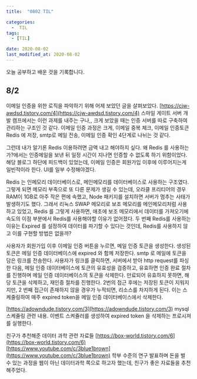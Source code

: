 ```yaml
---
title:  "0802 TIL" 

categories:
  -  TIL
tags:
  - [TIL]

date: 2020-08-02
last_modified_at: 2020-08-02
---
```


오늘 공부하고 배운 것을 기록합니다. 

## 8/2

이메일 인증을 위한 로직을 파악하기 위해 어제 보았던 글을 살펴보았다. [https://cjw-awdsd.tistory.com/4](https://cjw-awdsd.tistory.com/4) 스마일 게이트 서버 개발 캠프에서는 이런 과제를 내주는 구나,, 크게 보았을 때는 인증 서버를 따로 구축하여 관리하는 구조인 것 같다. 이메일 인증 과정은 크게, 이메일 중복 체크, 이메일 인증토큰 Redis 에 저장, smtp로 메일 전송, 이메일 인증 확인 4단계로 나뉘는 것 같다. 

그런데 내가 알기론 Redis 이용하려면 금액 내고 해야하지 싶다. 왜 Redis 를 사용하는 가?에서는 인증메일을 보낸 뒤 일정 시간이 지나면 인증할 수 없도록 하기 위함이었다. 해당 블로그 하단에 피드백이 있었는데, 이메일 인증은 회원가입 이후에 이루어지는게 일빈적이라 한다. UI를 일부 수정해야겠다. 

Redis 는 인메모리 데이터베이스로, 메인메모리를 데이터베이스로 사용하는 구조였다. 그렇게 되면 메모리 부족으로 또 다른 문제가 생길 수 있는데, 오라클 프리티어의 경우 RAM이 1GB로 아주 작은 편에 속했고, Node 패키지를 설치하면 서버가 멈추는 사태가 발생하기도 했다. 그래서 리눅스 SWAP 메모리로 보조 메모리를 메인메모리처럼 사용하고 있었고, Redis 를 그렇게 사용하면, 애초에 보조 메모리에서 데이터를 가져오기에 속도의 이점 부분에서 Redis를 사용해야할 이유가 없어졌다. 두 번째 Redis를 사용하는 이유는 Expired 를 설정하여 데이터를 파기할 수 있다는 것인데, Redis를 사용하지 않고 이를 구현할 방법은 없을까? 

사용자가 회원가입 이후 이메일 인증 버튼을 누르면, 메일 인증 토큰을 생성한다. 생성된 토큰은 메일 인증 데이터베이스에 expired 와 함께 저장한다. smtp 로 메일에 토큰을 담은 링크를 전송한다. 사용자가 링크를 클릭하면, 서버에서 받아 http request를 파싱한 다음, 메일 인증 데이터베이스에 토큰의 유효성을 검증하고, 유효하면 인증 완료 절차를 진행하며 메일 인증 데이터베이스의 토큰을 삭제한다. 만료되어 유효하지 못하면, 해당 토큰을 삭제하고, 재인증 절차를 진행한다. 2번의 접근 후에는 저장된 토큰이 지워지지만, 2 번째 접근이 존재하지 않을 경우가 누적되면, 리소스를 차지하게 된다. 이는 스케줄링하여 매주 expired token을 메일 인증 데이터베이스에서 삭제한다. 

[https://adowndude.tistory.com/3](https://adowndude.tistory.com/3)  mysql 스케쥴링 관련 내용. 이벤트 스켜쥴러를 생성하여 expired token 을 삭제하는 프로시져를 실행한다. 

친구가 추천해준 데이터 과학 관련 자료들 [https://box-world.tistory.com/6](https://box-world.tistory.com/6)  [https://www.youtube.com/c/3blue1brown](https://www.youtube.com/c/3blue1brown) 학부 수준의 연구 발표하며 돈을 벌 수 있는 과정을 웹이 아닌 데이터과학 쪽으로 하고자 했는데, 친구가 좋은 자료들을 추천해주었다.